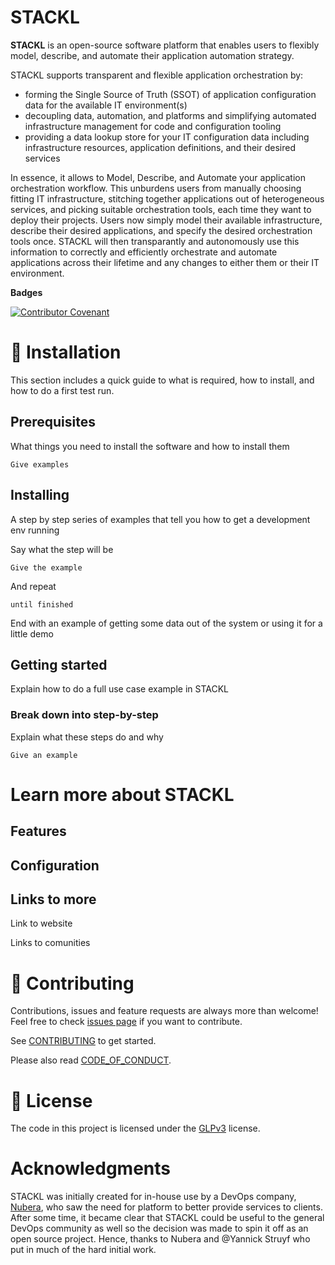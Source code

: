 # STACKL

**STACKL** is an open-source software platform that enables users to flexibly model, describe, and automate their application automation strategy.

STACKL supports transparent and flexible application orchestration by:

*   forming the Single Source of Truth (SSOT) of application configuration data for the available IT environment(s)
*   decoupling data, automation, and platforms and simplifying automated infrastructure management for code and configuration tooling
*   providing a data lookup store for your IT configuration data including infrastructure resources, application definitions, and their desired services

In essence, it allows to Model, Describe, and Automate your application orchestration workflow. This unburdens users from manually choosing fitting IT infrastructure, stitching together applications out of heterogeneous services, and picking suitable orchestration tools, each time they want to deploy their projects. Users now simply model their available infrastructure, describe their desired applications, and specify the desired orchestration tools once. STACKL will then transparantly and autonomously use this information to correctly and efficiently orchestrate and automate applications across their lifetime and any changes to either them or their IT environment.

<!-- **Features**

Visuals (Tools like [ttygif](https://github.com/icholy/ttygif) can help, but check out [Asciinema](https://asciinema.org/) for a more sophisticated method) -->

**Badges**

[![Contributor Covenant](https://img.shields.io/badge/Contributor%20Covenant-v2.0%20adopted-ff69b4.svg)](code-of-conduct.md)

# 🚀 Installation
This section includes a quick guide to what is required, how to install, and how to do a first test run.

## Prerequisites

What things you need to install the software and how to install them

```
Give examples
```

## Installing

A step by step series of examples that tell you how to get a development env running

Say what the step will be

```
Give the example
```

And repeat

```
until finished
```

End with an example of getting some data out of the system or using it for a little demo

## Getting started

Explain how to do a full use case example in STACKL

### Break down into step-by-step

Explain what these steps do and why

```
Give an example
```

# Learn more about STACKL

## Features

## Configuration

## Links to more

Link to  website

Links to comunities

# 🤝 Contributing

Contributions, issues and feature requests are always more than welcome!
Feel free to check [issues page](https://github.com/kefranabg/readme-md-generator/issues) if you want to contribute.

See [CONTRIBUTING](CONTRIBUTING.md) to get started.

Please also read [CODE_OF_CONDUCT](CODE_OF_CONDUCT.md).


# 📝 License

The code in this project is licensed under the [GLPv3](LICENSE) license.

# Acknowledgments

STACKL was initially created for in-house use by a DevOps company, [Nubera](https://www.nubera.eu/), who saw the need for platform to better provide  services to clients. After some time, it became clear that STACKL could be useful to the general DevOps community as well so the decision was made to spin it off as an open source project.
Hence, thanks to Nubera  and @Yannick Struyf who put in much of the hard initial work.
